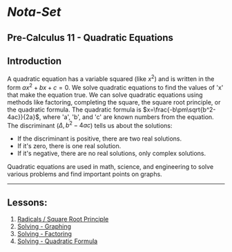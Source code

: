 # ***Nota-Set***
## Pre-Calculus 11 - Quadratic Equations
## **Introduction**

A quadratic equation has a variable squared (like $x^2$) and is written in the form $ax^2 + bx + c = 0$. We solve quadratic equations to find the values of 'x' that make the equation true. We can solve quadratic equations using methods like factoring, completing the square, the square root principle, or the quadratic formula. The quadratic formula is $x=\frac{-b\pm\sqrt{b^2-4ac}}{2a}$, where 'a', 'b', and 'c' are known numbers from the equation.
The discriminant ($\Delta, b^2 - 4ac$) tells us about the solutions:
* If the discriminant is positive, there are two real solutions.
* If it's zero, there is one real solution.
* If it's negative, there are no real solutions, only complex solutions.

Quadratic equations are used in math, science, and engineering to solve various problems and find important points on graphs.

---

## **Lessons**:

1. [Radicals / Square Root Principle](../../Notes/PC11/Quadratics/Quadratic%20Equations/Lesson%201%20(Radicals%20%26%20Square-Root%20Principle).html)
2. [Solving - Graphing](../../Notes/PC11/Quadratics/Quadratic%20Equations/Lesson%202%20(Solving%20Quadratics%20-%20Graphing).html)
3. [Solving - Factoring](../../Notes/PC11/Quadratics/Quadratic%20Equations/Lesson%203%20(Solving%20Equations%20-%20Factoring).html)
4. [Solving - Quadratic Formula](../../Notes/PC11/Quadratics/Quadratic%20Equations/Lesson%204%20(Solving%20Quadratics%20-%20Formula).html)